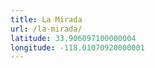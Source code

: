 ```yaml
---
title: La Mirada
url: /la-mirada/
latitude: 33.906097100000004
longitude: -118.01070920000001
---
```

